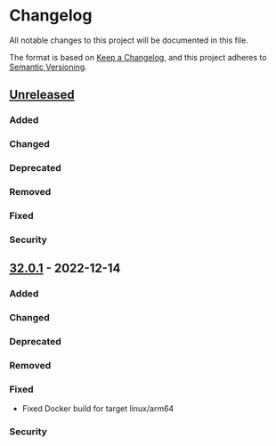 # Changelog
All notable changes to this project will be documented in this file.

The format is based on [Keep a Changelog](https://keepachangelog.com/en/1.0.0/),
and this project adheres to [Semantic Versioning](https://semver.org/spec/v2.0.0.html).

## [Unreleased]

### Added

### Changed

### Deprecated

### Removed

### Fixed

### Security


## [32.0.1] - 2022-12-14

### Added

### Changed

### Deprecated

### Removed

### Fixed

- Fixed Docker build for target linux/arm64

### Security

[Unreleased]: https://github.com/streamr-dev/network/compare/broker/v32.0.1...HEAD
[32.0.1]: https://github.com/streamr-dev/network/compare/broker/v32.0.0...client/v32.0.1
